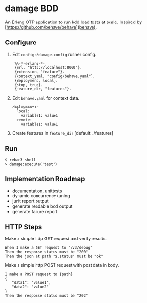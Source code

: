 damage BDD
==========

An Erlang OTP application to run bdd load tests at scale.
Inspired by [https://github.com/behave/behave](behave).

Configure
---------

1. Edit `configs/damage.config` runner config.

   ```
    %%-*-erlang-*- 
    {url, "http://localhost:8000"}.
    {extension, "feature"}.
    {context_yaml, "config/behave.yaml"}.
    {deployment, local}.
    {stop, true}.
    {feature_dir, "features"}.
   ```

2. Edit `behave.yaml` for context data.
   ```
   deployments:
     local:
       variable1: value1
     remote:
       variable1: value1
   ```
3. Create features in `feature_dir` [default: ./features]

Run
-----

    $ rebar3 shell
    > damage:execute('test')

Implementation Roadmap
----------------------

- documentation, unittests
- dynamic concurrency tuning 
- junit report output
- generate readable bdd output
- generate failure report


HTTP Steps
---------

Make a simple http GET request and verify results.
```
When I make a GET request to "/v3/debug"
Then the response status must be "200"
Then the json at path "$.status" must be "ok"
```

Make a simple http POST request with post data in body.

```
I make a POST request to {path}
{
   "data1": "value1", 
   "data2": "value2"
}
Then the response status must be "202"
```
